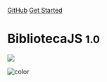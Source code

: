 <!-- _coverpage.md -->



[GitHub](https://github.com/docsifyjs/docsify/)
[Get Started](#quick-start)

# BibliotecaJS <small>1.0</small>
<!-- background image -->

![](https://instagram.flim18-1.fna.fbcdn.net/vp/853b309e291903bcecb4191954c14c1a/5DC9F517/t51.2885-15/sh0.08/e35/s640x640/66078063_1054592891403107_4361782260925898886_n.jpg?_nc_ht=instagram.flim18-1.fna.fbcdn.net)

<!-- background color -->

![color](#f7e018)
